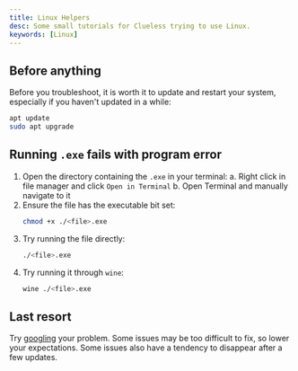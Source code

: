 ```yaml
---
title: Linux Helpers
desc: Some small tutorials for Clueless trying to use Linux.
keywords: [Linux]
---
```


## Before anything

Before you troubleshoot, it is worth it to update and restart your system,
especially if you haven't updated in a while:

```bash
apt update
sudo apt upgrade
```

## Running `.exe` fails with program error

1. Open the directory containing the `.exe` in your terminal:
    a. Right click in file manager and click `Open in Terminal`
    b. Open Terminal and manually navigate to it
2. Ensure the file has the executable bit set:
    ```bash
    chmod +x ./<file>.exe
    ```
3. Try running the file directly:
    ```bash
    ./<file>.exe
    ```
4. Try running it through `wine`:
    ```bash
    wine ./<file>.exe
    ```

## Last resort

Try [googling][Google] your problem. Some issues may be too difficult to fix, so
lower your expectations. Some issues also have a tendency to disappear after a
few updates.

[Google]: https://google.com

